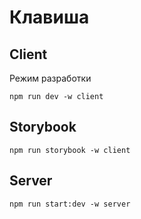 # Клавиша

## Client
Режим разработки

```
npm run dev -w client
```

## Storybook

```
npm run storybook -w client
```

## Server
```
npm run start:dev -w server
```
